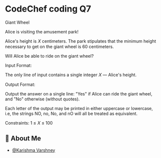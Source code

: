 
# CodeChef coding Q7

Giant Wheel

Alice is visiting the amusement park!

Alice's height is 
𝑋
centimeters.
The park stipulates that the minimum height necessary to get on the giant wheel is 
60 centimeters.

Will Alice be able to ride on the giant wheel?

Input Format:

The only line of input contains a single integer 
𝑋 — Alice's height.

Output Format:

Output the answer on a single line: "Yes" if Alice can ride the giant wheel, and "No" otherwise (without quotes).

Each letter of the output may be printed in either uppercase or lowercase, i.e, the strings NO, no, No, and nO will all be treated as equivalent.

Constraints:
1
≤
𝑋
≤
100



## 🚀 About Me

- [@Karishma Varshney](https://github.com/Karishma-Varshney)
